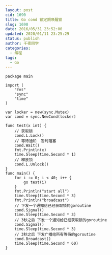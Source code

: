 ```yaml
---
layout: post
cid: 1690
title: Go cond 锁定期唤醒锁
slug: 1690
date: 2016/05/31 23:52:00
updated: 2020/01/11 23:25:29
status: publish
author: 千夜同学
categories: 
  - 编程
tags: 
  - Go
---
```



    package main
    
    import (
    	"fmt"
    	"sync"
    	"time"
    )
    
    var locker = new(sync.Mutex)
    var cond = sync.NewCond(locker)
    
    func test(x int) {
    	// 获取锁
    	cond.L.Lock()
    	// 等待通知  暂时阻塞
    	cond.Wait()
    	fmt.Println(x)
    	time.Sleep(time.Second * 1)
    	// 释放锁
    	cond.L.Unlock()
    }
    func main() {
    	for i := 0; i < 40; i++ {
    	    go test(i)
    	}
    	fmt.Println("start all")
    	time.Sleep(time.Second * 3)
    	fmt.Println("broadcast")
    	// 下发一个通知给已经获取锁的goroutine
    	cond.Signal()
    	time.Sleep(time.Second * 3)
    	// 3秒之后 下发一个通知给已经获取锁的goroutine
    	cond.Signal()
    	time.Sleep(time.Second * 3)
    	// 3秒之后 下发广播给所有等待的goroutine
    	cond.Broadcast()
    	time.Sleep(time.Second * 60)
    }

